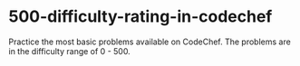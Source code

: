# 500-difficulty-rating-in-codechef
Practice the most basic problems available on CodeChef. The problems are in the difficulty range of 0 - 500.
